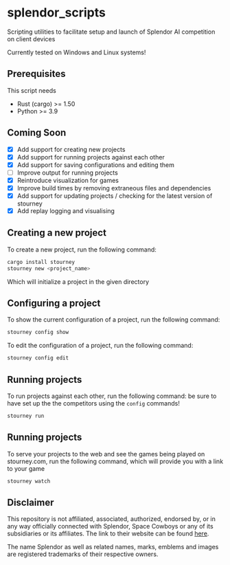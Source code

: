 # splendor_scripts
Scripting utilities to facilitate setup and launch of Splendor AI competition on client devices

Currently tested on Windows and Linux systems!
## Prerequisites

This script needs 
- Rust (cargo) >= 1.50
- Python >= 3.9

## Coming Soon

- [x] Add support for creating new projects
- [x] Add support for running projects against each other
- [x] Add support for saving configurations and editing them
- [ ] Improve output for running projects
- [x] Reintroduce visualization for games
- [x] Improve build times by removing extraneous files and dependencies
- [x] Add support for updating projects / checking for the latest version of stourney
- [x] Add replay logging and visualising

## Creating a new project

To create a new project, run the following command:

```bash
cargo install stourney
stourney new <project_name>
```

Which will initialize a project in the given directory

## Configuring a project

To show the current configuration of a project, run the following command:

```bash
stourney config show
```

To edit the configuration of a project, run the following command:

```bash
stourney config edit
```

## Running projects 

To run projects against each other, run the following command:
be sure to have set up the the competitors using the `config` commands!

```bash
stourney run
```

## Running projects 

To serve your projects to the web and see the games being played on stourney.com, run the following command,
which will provide you with a link to your game

```bash
stourney watch
```

## Disclaimer

This repository is not affiliated, associated, authorized, endorsed by, or in any way officially connected with Splendor, Space Cowboys or any of its subsidiaries or its affiliates. The link to their website can be found [here](https://www.spacecowboys.fr/splendor-en).

The name Splendor as well as related names, marks, emblems and images are registered trademarks of their respective owners.
